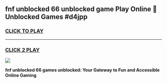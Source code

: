 
## fnf unblocked 66 unblocked game Play Online 👋 Unblocked Games #d4jpp
<h3>
<a href="https://premium.freeplayer.one?title=fnf_unblocked_66&ref=21F">CLICK TO PLAY</a></h3>
<hr>

<h3>
<a href="https://premium.freeplayer.one?title=fnf_unblocked_66&ref=21F">CLICK 2 PLAY</a>
  
</h3>

<a href="https://premium.freeplayer.one?title=fnf_unblocked_66&ref=21F/"><img src="https://clearcache.store/games.png"></a>


**fnf unblocked 66 games unblocked: Your Gateway to Fun and Accessible Online Gaming**
